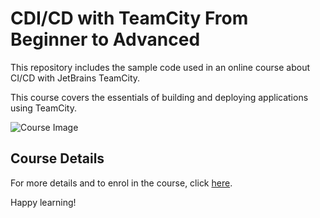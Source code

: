 # CDI/CD with TeamCity From Beginner to Advanced


This repository includes the sample code used in an online course about CI/CD with JetBrains TeamCity.

 This course covers the essentials of building and deploying applications using TeamCity.

![Course Image](https://img-b.udemycdn.com/course/750x422/1488132_42d1_9.jpg)

## Course Details

For more details and to enrol in the course, click [here](https://www.udemy.com/course/teamcity-2017-build-and-deploy-the-modern-way/?referralCode=07E28EF6E4C2CE868D58).


Happy learning!
